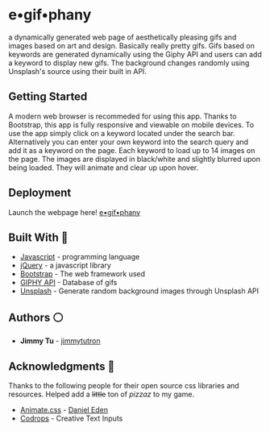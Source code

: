 # e•gif•phany
a dynamically generated web page of aesthetically pleasing gifs and images based on art and design. Basically really pretty gifs.
Gifs based on keywords are generated dynamically using the Giphy API and users can add a keyword to display new gifs. The background changes randomly using Unsplash's source using their built in API.


 
## Getting Started 

A modern web browser is recommeded for using this app. Thanks to Bootstrap, this app is fully responsive and viewable on mobile devices. To use the app simply click on a keyword located under the search bar. Alternatively you can enter your own keyword into the search query and add it as a keyword on the page. Each keyword to load up to 14 images on the page. The images are displayed in black/white and slightly blurred upon being loaded. They will animate and clear up upon hover. 


## Deployment
Launch the webpage here! [e•gif•phany](https://jimmytutron.github.io/eGIFphany/) 

## Built With :red_circle:

* [Javascript](https://www.javascript.com/) - programming language
* [jQuery](https://jquery.com/) - a javascript library
* [Bootstrap](https://getbootstrap.com/) - The web framework used
* [GIPHY API](https://developers.giphy.com/) - Database of gifs
* [Unsplash](https://source.unsplash.com/) - Generate random background images through Unsplash API

## Authors :white_circle: 

* **Jimmy Tu** - [jimmytutron](https://github.com/jimmytutron)


## Acknowledgments :pray:

Thanks to the following people for their open source css libraries and resources. Helped add a ~~little~~ ton of *_pizzaz_* to my game.

* [Animate.css](https://daneden.github.io/animate.css/) - [Daniel Eden](https://daneden.me/)
* [Codrops](https://tympanus.net/codrops/2015/01/08/inspiration-text-input-effects/) - Creative Text Inputs


